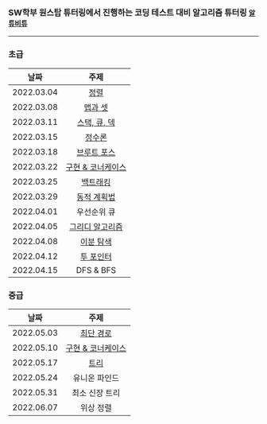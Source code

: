 ### SW학부 원스탑 튜터링에서 진행하는 코딩 테스트 대비 알고리즘 튜터링 [`알튜비튜`](https://github.com/Altu-Bitu-2/Notice)
---
### 초급
|    날짜    | 주제 | 
|:----------:|:----:|
| 2022.03.04 |[정렬](https://github.com/Altu-Bitu-2/Altu-Bitu_ye/tree/9adad62822e9787995173e2a55244afc6a331d3a/%5Bsort%5D0304)|
| 2022.03.08 |[맵과 셋](https://github.com/Altu-Bitu-2/Altu-Bitu_ye/tree/9adad62822e9787995173e2a55244afc6a331d3a/%5Bmap_set%5D0308)|
| 2022.03.11 |[스택, 큐, 덱](https://github.com/Altu-Bitu-2/Altu-Bitu_ye/tree/9adad62822e9787995173e2a55244afc6a331d3a/%5Bstack_queue_deque%5D0311)|
| 2022.03.15 |[정수론](https://github.com/Altu-Bitu-2/Altu-Bitu_ye/tree/9adad62822e9787995173e2a55244afc6a331d3a/%5Bnumber_theory%5D0315)|
| 2022.03.18 |[브루트 포스](https://github.com/Altu-Bitu-2/Altu-Bitu_ye/tree/9adad62822e9787995173e2a55244afc6a331d3a/%5Bbrute_force%5D0318)|
| 2022.03.22 |[구현 & 코너케이스](https://github.com/Altu-Bitu-2/Altu-Bitu_ye/tree/9adad62822e9787995173e2a55244afc6a331d3a/%5Bimplementation%5D0322)|
| 2022.03.25 |[백트래킹](https://github.com/Altu-Bitu-2/Altu-Bitu_ye/tree/9adad62822e9787995173e2a55244afc6a331d3a/%5Bbacktracking%5D0325)|
| 2022.03.29 |[동적 계획법](https://github.com/Altu-Bitu-2/Altu-Bitu_ye/tree/9adad62822e9787995173e2a55244afc6a331d3a/%5Bdynamic_programming%5D0329)|
| 2022.04.01 |우선순위 큐|
| 2022.04.05 |[그리디 알고리즘](https://github.com/Altu-Bitu-2/Altu-Bitu_ye/tree/9adad62822e9787995173e2a55244afc6a331d3a/%5Bgreedy_algorithm%5D0405)|
| 2022.04.08 |[이분 탐색](https://github.com/Altu-Bitu-2/Altu-Bitu_ye/tree/9adad62822e9787995173e2a55244afc6a331d3a/%5Bbinary_search%5D0408)|
| 2022.04.12 |[투 포인터](https://github.com/Altu-Bitu-2/Altu-Bitu_ye/tree/9adad62822e9787995173e2a55244afc6a331d3a/%5Btwo_pointer%5D0412)|
| 2022.04.15 |DFS & BFS|
### 중급
|    날짜    | 주제 |
|:----------:|:----:|
| 2022.05.03 |[최단 경로](https://github.com/Altu-Bitu-2/Altu-Bitu_ye/tree/9adad62822e9787995173e2a55244afc6a331d3a/%5Bshortest_path%5D0503)|
| 2022.05.10 |[구현 & 코너케이스](https://github.com/Altu-Bitu-2/Altu-Bitu_ye/tree/9adad62822e9787995173e2a55244afc6a331d3a/%5Bimplementation%5D0510)|
| 2022.05.17 |[트리](https://github.com/Altu-Bitu-2/Altu-Bitu_ye/tree/9adad62822e9787995173e2a55244afc6a331d3a/%5Btree%5D0517)|
| 2022.05.24 |유니온 파인드|
| 2022.05.31 |최소 신장 트리|
| 2022.06.07 |위상 정렬|
